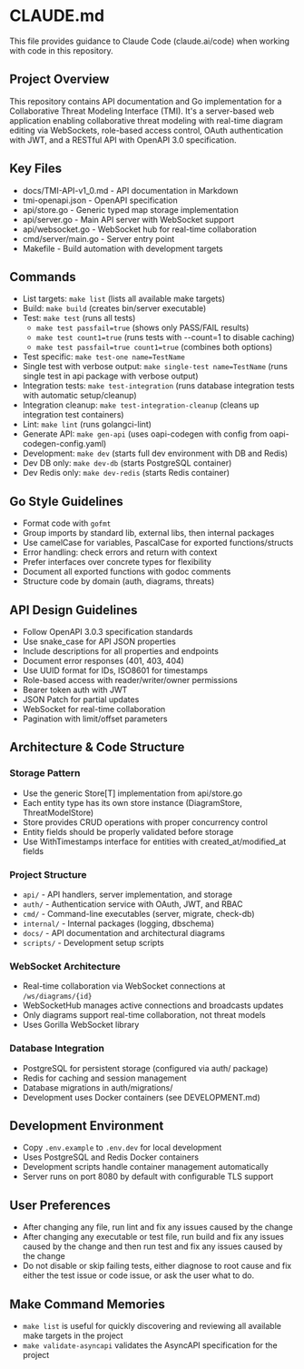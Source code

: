 # CLAUDE.md

This file provides guidance to Claude Code (claude.ai/code) when working with code in this repository.

## Project Overview

This repository contains API documentation and Go implementation for a Collaborative Threat Modeling Interface (TMI). It's a server-based web application enabling collaborative threat modeling with real-time diagram editing via WebSockets, role-based access control, OAuth authentication with JWT, and a RESTful API with OpenAPI 3.0 specification.

## Key Files

- docs/TMI-API-v1_0.md - API documentation in Markdown
- tmi-openapi.json - OpenAPI specification
- api/store.go - Generic typed map storage implementation
- api/server.go - Main API server with WebSocket support
- api/websocket.go - WebSocket hub for real-time collaboration
- cmd/server/main.go - Server entry point
- Makefile - Build automation with development targets

## Commands

- List targets: `make list` (lists all available make targets)
- Build: `make build` (creates bin/server executable)
- Test: `make test` (runs all tests)
  - `make test passfail=true` (shows only PASS/FAIL results)
  - `make test count1=true` (runs tests with --count=1 to disable caching)
  - `make test passfail=true count1=true` (combines both options)
- Test specific: `make test-one name=TestName`
- Single test with verbose output: `make single-test name=TestName` (runs single test in api package with verbose output)
- Integration tests: `make test-integration` (runs database integration tests with automatic setup/cleanup)
- Integration cleanup: `make test-integration-cleanup` (cleans up integration test containers)
- Lint: `make lint` (runs golangci-lint)
- Generate API: `make gen-api` (uses oapi-codegen with config from oapi-codegen-config.yaml)
- Development: `make dev` (starts full dev environment with DB and Redis)
- Dev DB only: `make dev-db` (starts PostgreSQL container)
- Dev Redis only: `make dev-redis` (starts Redis container)

## Go Style Guidelines

- Format code with `gofmt`
- Group imports by standard lib, external libs, then internal packages
- Use camelCase for variables, PascalCase for exported functions/structs
- Error handling: check errors and return with context
- Prefer interfaces over concrete types for flexibility
- Document all exported functions with godoc comments
- Structure code by domain (auth, diagrams, threats)

## API Design Guidelines

- Follow OpenAPI 3.0.3 specification standards
- Use snake_case for API JSON properties
- Include descriptions for all properties and endpoints
- Document error responses (401, 403, 404)
- Use UUID format for IDs, ISO8601 for timestamps
- Role-based access with reader/writer/owner permissions
- Bearer token auth with JWT
- JSON Patch for partial updates
- WebSocket for real-time collaboration
- Pagination with limit/offset parameters

## Architecture & Code Structure

### Storage Pattern

- Use the generic Store[T] implementation from api/store.go
- Each entity type has its own store instance (DiagramStore, ThreatModelStore)
- Store provides CRUD operations with proper concurrency control
- Entity fields should be properly validated before storage
- Use WithTimestamps interface for entities with created_at/modified_at fields

### Project Structure

- `api/` - API handlers, server implementation, and storage
- `auth/` - Authentication service with OAuth, JWT, and RBAC
- `cmd/` - Command-line executables (server, migrate, check-db)
- `internal/` - Internal packages (logging, dbschema)
- `docs/` - API documentation and architectural diagrams
- `scripts/` - Development setup scripts

### WebSocket Architecture

- Real-time collaboration via WebSocket connections at `/ws/diagrams/{id}`
- WebSocketHub manages active connections and broadcasts updates
- Only diagrams support real-time collaboration, not threat models
- Uses Gorilla WebSocket library

### Database Integration

- PostgreSQL for persistent storage (configured via auth/ package)
- Redis for caching and session management
- Database migrations in auth/migrations/
- Development uses Docker containers (see DEVELOPMENT.md)

## Development Environment

- Copy `.env.example` to `.env.dev` for local development
- Uses PostgreSQL and Redis Docker containers
- Development scripts handle container management automatically
- Server runs on port 8080 by default with configurable TLS support

## User Preferences

- After changing any file, run lint and fix any issues caused by the change
- After changing any executable or test file, run build and fix any issues caused by the change and then run test and fix any issues caused by the change
- Do not disable or skip failing tests, either diagnose to root cause and fix either the test issue or code issue, or ask the user what to do.

## Make Command Memories

- `make list` is useful for quickly discovering and reviewing all available make targets in the project
- `make validate-asyncapi` validates the AsyncAPI specification for the project